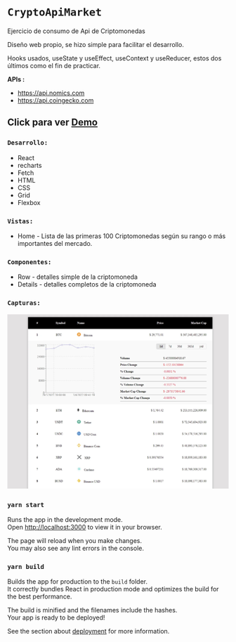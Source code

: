 # `CryptoApiMarket`

Ejercicio de consumo de Api de Criptomonedas

Diseño web propio, se hizo simple para facilitar el desarrollo.

Hooks usados, useState y useEffect, useContext y useReducer, estos dos últimos como el fin de practicar.

**APIs :** 
* https://api.nomics.com
* https://api.coingecko.com

## Click para ver [Demo](https://marco90v.github.io/cryptoApiMarket/)

### `Desarrollo: `
* React
* recharts
* Fetch
* HTML
* CSS
* Grid
* Flexbox
  
### `Vistas:`
* Home - Lista de las primeras 100 Criptomonedas según su rango o más importantes del mercado.

### `Componentes:`
* Row - detalles simple de la criptomoneda
* Details - detalles completos de la criptomoneda

### `Capturas:`
![Home_Desktop](./caps/Home.webp)

### `yarn start`

Runs the app in the development mode.\
Open [http://localhost:3000](http://localhost:3000) to view it in your browser.

The page will reload when you make changes.\
You may also see any lint errors in the console.

### `yarn build`

Builds the app for production to the `build` folder.\
It correctly bundles React in production mode and optimizes the build for the best performance.

The build is minified and the filenames include the hashes.\
Your app is ready to be deployed!

See the section about [deployment](https://facebook.github.io/create-react-app/docs/deployment) for more information.

